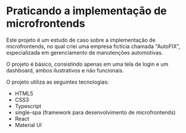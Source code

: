 # Praticando a implementação de microfrontends
Este projeto é um estudo de caso sobre a implementação de microfrontends, no qual criei uma empresa fictícia chamada "AutoFIX", especializada em gerenciamento de manutenções automotivas.

O projeto é básico, consistindo apenas em uma tela de login e um dashboard, ambos ilustrativos e não funcionais.

O projeto utiliza as seguintes tecnologias:
* HTML5
* CSS3
* Typescript
* single-spa (framework para desenvolvimento de microfrontends)
* React
* Material UI


